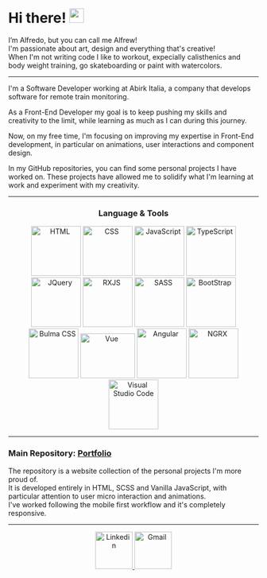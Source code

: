 # Hi there! <img src="https://media.giphy.com/media/hvRJCLFzcasrR4ia7z/giphy.gif" width="29px" height="29px">
<p>
	I’m Alfredo, but you can call me Alfrew!<br/>
	I'm passionate about art, design and everything that's creative!<br/>
  When I'm not writing code I like to workout, expecially calisthenics and body weight training, go skateboarding or paint with watercolors.
</p>

<hr/>

<div>
	<p>I'm a Software Developer working at Abirk Italia, a company that develops software for remote train monitoring.</p>
	<p>As a Front-End Developer my goal is to keep pushing my skills and creativity to the limit, while learning as much as I can during this journey.</p>
	<p>Now, on my free time, I'm focusing on improving my expertise in Front-End development, in particular on animations, user interactions and component design.</p>
	<p>In my GitHub repositories, you can find some personal projects I have worked on. These projects have allowed me to solidify what I'm learning at work and experiment with my creativity.</p>
</div>

<hr/>

<div align="center">
  <h3> Language & Tools </h3>
  <img src="https://github.com/Alfrew/Alfrew/assets/102723851/5efa3f67-1fd9-4970-908b-fc8db8999201" alt="HTML" width="100" height="100">
  <img src="https://github.com/Alfrew/Alfrew/assets/102723851/42db0b32-25fb-4e7c-b9e0-9808c8052fb2" alt="CSS" width="100" height="100">
  <img src="https://github.com/Alfrew/Alfrew/assets/102723851/54d9510e-1746-4ab9-a4e4-35356d0dd517" alt="JavaScript" width="100" height="100">
  <img src="https://github.com/Alfrew/Alfrew/assets/102723851/dbb8181d-bfb6-4ce0-89a9-fd621ef4eec7" alt="TypeScript" width="100" height="100">
  <img src="https://github.com/Alfrew/Alfrew/assets/102723851/e53d0f0c-128f-4c54-b069-189bd40ebf7e" alt="JQuery" width="100" height="100">
  <img src="https://github.com/Alfrew/Alfrew/assets/102723851/e062fd47-785a-4e06-a7e1-4347d6036594" alt="RXJS" width="100" height="100">
  <img src="https://github.com/Alfrew/Alfrew/assets/102723851/43970318-cb81-4763-8de0-4f3a51d23cde" alt="SASS" width="100" height="100">
  <img src="https://github.com/Alfrew/Alfrew/assets/102723851/ec6202a5-b1df-4266-af37-e0ab5eba7715" alt="BootStrap" width="100" height="100">
  <img src="https://github.com/user-attachments/assets/f5b68d86-8a1d-4886-ae91-2d82d80b5e4d" alt="Bulma CSS" width="100" height="100">
  <img src="https://github.com/user-attachments/assets/c5369295-f3cc-4f3e-a68d-4fdfada03f14" alt="Vue" width="110" height="90">
  <img src="https://github.com/Alfrew/Alfrew/assets/102723851/f1b3b0c2-8050-4737-afe2-a8fa2dc17330" alt="Angular" width="100" height="100">
  <img src="https://github.com/Alfrew/Alfrew/assets/102723851/947bef77-9daf-4d49-adf4-e2ec7bfa9624" alt="NGRX" width="100" height="100">
  <img src="https://github.com/Alfrew/Alfrew/assets/102723851/602dced6-47d9-4fba-952f-4ab563e76f82" alt="Visual Studio Code" width="100" height="100">
</div>

<hr/>

<div>
	<h3> Main Repository: <a href="https://github.com/Alfrew/portfolio">Portfolio</a></h3>
	<p>
		The repository is a website collection of the personal projects I'm more proud of.<br/>
		It is developed entirely in HTML, SCSS and Vanilla JavaScript, with particular attention to user micro interaction and animations.<br/>
		I've worked following the mobile first workflow and it's completely responsive.<br/>
	</p>
</div>

<hr />

<div align="center">
	<a href="https://www.linkedin.com/in/alfredo-filigheddu/">
	  <img src="https://github.com/Alfrew/Alfrew/assets/102723851/5e12d484-7ca4-43be-85ac-2914d8e760d9" alt="Linkedin" width="75" height="75">
	</a>
	<a href="mailto:filigheddualfredo@gmail.com">
	  <img src="https://github.com/Alfrew/Alfrew/assets/102723851/02013942-c431-4644-b423-0fd684acf8e9" alt="Gmail" width="75" height="75">
	</a>
</div>
